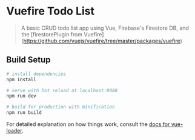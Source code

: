 # Vuefire Todo List

> A basic CRUD todo list app using Vue, Firebase's Firestore DB, and the [firestorePlugin from Vuefire] (https://github.com/vuejs/vuefire/tree/master/packages/vuefire)

## Build Setup

``` bash
# install dependencies
npm install

# serve with hot reload at localhost:8080
npm run dev

# build for production with minification
npm run build
```

For detailed explanation on how things work, consult the [docs for vue-loader](http://vuejs.github.io/vue-loader).
